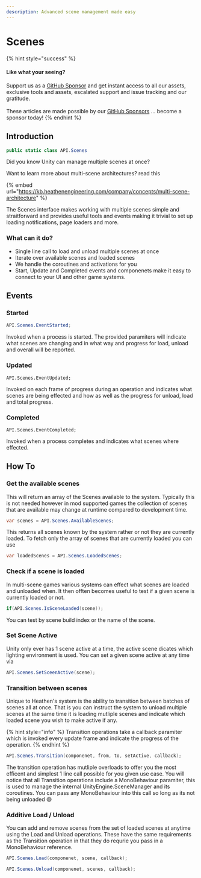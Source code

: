 ```yaml
---
description: Advanced scene management made easy
---
```


# Scenes

{% hint style="success" %}
#### Like what your seeing?

Support us as a [GitHub Sponsor](../../../become-a-sponsor/) and get instant access to all our assets, exclusive tools and assets, escalated support and issue tracking and our gratitude.\
\
These articles are made possible by our [GitHub Sponsors](../../../become-a-sponsor/) ... become a sponsor today!
{% endhint %}

## Introduction

```csharp
public static class API.Scenes
```

Did you know Unity can manage multiple scenes at once?

Want to learn more about multi-scene architectures? read this

{% embed url="https://kb.heathenengineering.com/company/concepts/multi-scene-architecture" %}

The Scenes interface makes working with multiple scenes simple and straitforward and provides useful tools and events making it trivial to set up loading notifications, page loaders and more.

### What can it do?

* Single line call to load and unload multiple scenes at once
* Iterate over available scenes and loaded scenes
* We handle the coroutines and activations for you
* Start, Update and Completed events and componenets make it easy to connect to your UI and other game systems.

## Events

### Started

```csharp
API.Scenes.EventStarted;
```

Invoked when a process is started. The provided paramiters will indicate what scenes are changing and in what way and progress for load, unload and overall will be reported.

### Updated

```
API.Scenes.EventUpdated;
```

Invoked on each frame of progress during an operation and indicates what scenes are being effected and how as well as the progress for unload, load and total progress.

### Completed

```
API.Scenes.EventCompleted;
```

Invoked when a process completes and indicates what scenes where effected.

## How To

### Get the available scenes&#x20;

This will return an array of the Scenes available to the system. Typically this is not needed however in mod supported games the collection of scenes that are available may change at runtime compared to development time.

```csharp
var scenes = API.Scenes.AvailableScenes;
```

This returns all scenes known by the system rather or not they are currently loaded. To fetch only the array of scenes that are currently loaded you can use

```csharp
var loadedScenes = API.Scenes.LoadedScenes;
```

### Check if a scene is loaded

In multi-scene games various systems can effect what scenes are loaded and unloaded when. It then offten becomes useful to test if a given scene is currently loaded or not.

```csharp
if(API.Scenes.IsSceneLoaded(scene));
```

You can test by scene build index or the name of the scene.

### Set Scene Active

Unity only ever has 1 scene active at a time, the active scene dicates which lighting environment is used. You can set a given scene active at any time via

```csharp
API.Scenes.SetSceenActive(scene);
```

### Transition between scenes

Unique to Heathen's system is the ability to transition between batches of scenes all at once. That is you can instruct the system to unload multiple scenes at the same time it is loading mutliple scenes and indicate which loaded scene you wish to make active if any.&#x20;

{% hint style="info" %}
Transition operations take a callback paramiter which is invoked every update frame and indicate the progress of the operation.
{% endhint %}

```csharp
API.Scenes.Transition(componenet, from, to, setActive, callback);
```

The transition operation has mutliple overloads to offer you the most efficent and simplest 1 line call possible for you given use case. You will notice that all Transition operations include a MonoBehaviour paramiter, this is used to manage the internal UnityEngine.SceneManager and its coroutines. You can pass any MonoBehaviour into this call so long as its not being unloaded :smile:

### Additive Load / Unload

You can add and remove scenes from the set of loaded scenes at anytime using the Load and Unload operations. These have the same requirements as the Transition operation in that they do requrie you pass in a MonoBehaviour reference.

```csharp
API.Scenes.Load(componenet, scene, callback);
```

```csharp
API.Scenes.Unload(componenet, scenes, callback);
```

